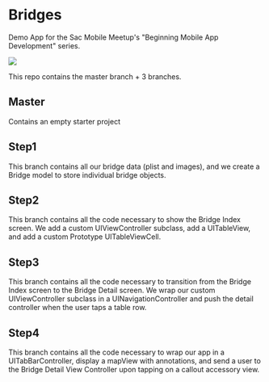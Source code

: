 # Bridges
Demo App for the Sac Mobile Meetup's "Beginning Mobile App Development" series.

![](https://github.com/djibouti33/bridges/blob/master/screenshot.png)

This repo contains the master branch + 3 branches. 

## Master
Contains an empty starter project

## Step1
This branch contains all our bridge data (plist and images), and we create a Bridge model to store individual bridge objects.

## Step2
This branch contains all the code necessary to show the Bridge Index screen. We add a custom UIViewController subclass, add a UITableView, and add a custom Prototype UITableViewCell.

## Step3
This branch contains all the code necessary to transition from the Bridge Index screen to the Bridge Detail screen. We wrap our custom UIViewController subclass in a UINavigationController and push the detail controller when the user taps a table row.

## Step4
This branch contains all the code necessary to wrap our app in a UITabBarController, display a mapView with annotations, and send a user to the Bridge Detail View Controller upon tapping on a callout accessory view.
